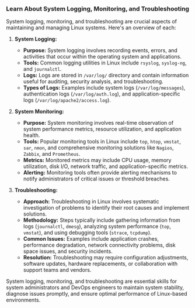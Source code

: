 ### Learn About System Logging, Monitoring, and Troubleshooting

System logging, monitoring, and troubleshooting are crucial aspects of maintaining and managing Linux systems. Here's an overview of each:

1. **System Logging:**
   - **Purpose:** System logging involves recording events, errors, and activities that occur within the operating system and applications.
   - **Tools:** Common logging utilities in Linux include `rsyslog`, `syslog-ng`, and `journalctl`.
   - **Logs:** Logs are stored in `/var/log/` directory and contain information useful for auditing, security analysis, and troubleshooting.
   - **Types of Logs:** Examples include system logs (`/var/log/messages`), authentication logs (`/var/log/auth.log`), and application-specific logs (`/var/log/apache2/access.log`).

2. **System Monitoring:**
   - **Purpose:** System monitoring involves real-time observation of system performance metrics, resource utilization, and application health.
   - **Tools:** Popular monitoring tools in Linux include `top`, `htop`, `vmstat`, `sar`, `nmon`, and comprehensive monitoring solutions like `Nagios`, `Zabbix`, and `Prometheus`.
   - **Metrics:** Monitored metrics may include CPU usage, memory utilization, disk I/O, network traffic, and application-specific metrics.
   - **Alerting:** Monitoring tools often provide alerting mechanisms to notify administrators of critical issues or threshold breaches.

3. **Troubleshooting:**
   - **Approach:** Troubleshooting in Linux involves systematic investigation of problems to identify their root causes and implement solutions.
   - **Methodology:** Steps typically include gathering information from logs (`journalctl`, `dmesg`), analyzing system performance (`top`, `vmstat`), and using debugging tools (`strace`, `tcpdump`).
   - **Common Issues:** Examples include application crashes, performance degradation, network connectivity problems, disk space issues, and security incidents.
   - **Resolution:** Troubleshooting may require configuration adjustments, software updates, hardware replacements, or collaboration with support teams and vendors.

System logging, monitoring, and troubleshooting are essential skills for system administrators and DevOps engineers to maintain system stability, diagnose issues promptly, and ensure optimal performance of Linux-based environments.
